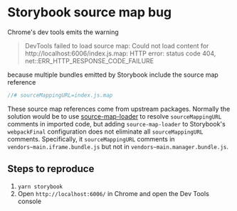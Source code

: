 # Storybook source map bug

Chrome's dev tools emits the warning

> DevTools failed to load source map: Could not load content for http://localhost:6006/index.js.map: HTTP error: status code 404, net::ERR_HTTP_RESPONSE_CODE_FAILURE

because multiple bundles emitted by Storybook include the source map reference

```js
//# sourceMappingURL=index.js.map
```

These source map references come from upstream packages. Normally the solution would be to use [source-map-loader](https://github.com/webpack-contrib/source-map-loader/) to resolve `sourceMappingURL` comments in imported code, but adding `source-map-loader` to Storybook's `webpackFinal` configuration does not eliminate all `sourceMappingURL` comments. Specifically, it `sourceMappingURL` comments in `vendors~main.iframe.bundle.js` but not in `vendors~main.manager.bundle.js`.

## Steps to reproduce

1. `yarn storybook`
2. Open `http://localhost:6006/` in Chrome and open the Dev Tools console

